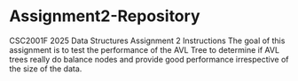 # Assignment2-Repository
CSC2001F 2025 Data Structures Assignment 2 Instructions The goal of this assignment is to test the performance of the AVL Tree to determine if AVL trees really do balance nodes and provide good performance irrespective of the size of the data.
